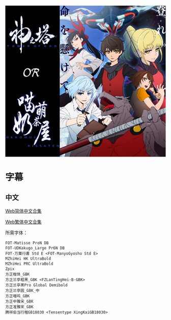 ![](poster.png)

# 字幕

## 中文

[Web简体中文合集](https://github.com/Nekomoekissaten-SUB/Nekomoekissaten-poi-Subs/raw/master/Tower_of_God/Tower_of_God_Web_CHS.7z)

[Web繁体中文合集](https://github.com/Nekomoekissaten-SUB/Nekomoekissaten-poi-Subs/raw/master/Tower_of_God/Tower_of_God_Web_CHT.7z)

所需字体：
```
FOT-Matisse ProN DB
FOT-UDKakugo_Large Pr6N DB
FOT-万葉行書 Std E <FOT-ManyoGyosho Std E>
MZhiHei HK UltraBold
MZhiHei PRC UltraBold
Zpix
方正楷体_GBK
方正兰亭粗黑_GBK <FZLanTingHei-B-GBK>
方正兰亭黑Pro Global Demibold
方正兰亭圆_GBK_中
方正喵呜_GBK
方正中雅宋_GBK
方正准雅宋_GBK
腾祥伯当行楷GB18030 <Tensentype XingKaiGB18030>
```